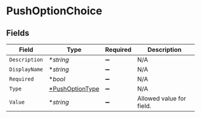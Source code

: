# PushOptionChoice


## Fields

| Field                                                    | Type                                                     | Required                                                 | Description                                              |
| -------------------------------------------------------- | -------------------------------------------------------- | -------------------------------------------------------- | -------------------------------------------------------- |
| `Description`                                            | **string*                                                | :heavy_minus_sign:                                       | N/A                                                      |
| `DisplayName`                                            | **string*                                                | :heavy_minus_sign:                                       | N/A                                                      |
| `Required`                                               | **bool*                                                  | :heavy_minus_sign:                                       | N/A                                                      |
| `Type`                                                   | [*PushOptionType](../../models/shared/pushoptiontype.md) | :heavy_minus_sign:                                       | N/A                                                      |
| `Value`                                                  | **string*                                                | :heavy_minus_sign:                                       | Allowed value for field.                                 |